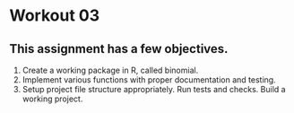 # Workout 03 <br/>

<h2>This assignment has a few objectives.</h2>

1. Create a working package in R, called binomial.
2. Implement various functions with proper documentation and testing.
3. Setup project file structure appropriately. Run tests and checks. Build a working project.

